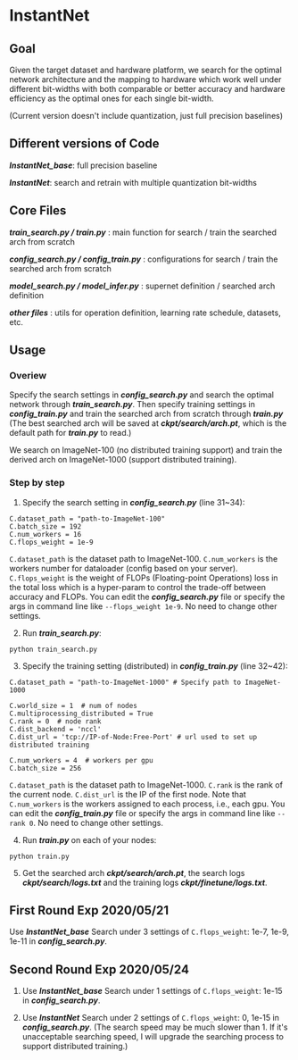 # InstantNet
## Goal
Given the target dataset and hardware platform, we search for the optimal network architecture and the mapping to hardware which work well under different bit-widths with both comparable or better accuracy and hardware efficiency as the optimal ones for each single bit-width.

(Current version doesn't include quantization, just full precision baselines)

## Different versions of Code
***InstantNet_base***: full precision baseline

***InstantNet***: search and retrain with multiple quantization bit-widths

## Core Files
***train_search.py / train.py*** : main function for search / train the searched arch from scratch

***config_search.py / config_train.py*** : configurations for search / train the searched arch from scratch

***model_search.py / model_infer.py*** : supernet definition / searched arch definition

***other files*** : utils for operation definition, learning rate schedule, datasets, etc. 

## Usage
### Overiew
Specify the search settings in ***config_search.py*** and search the optimal network through ***train_search.py***. Then specify training settings in ***config_train.py*** and train the searched arch from scratch through ***train.py*** (The best searched arch will be saved at ***ckpt/search/arch.pt***, which is the default path for ***train.py*** to read.)

We search on ImageNet-100 (no distributed training support) and train the derived arch on ImageNet-1000 (support distributed training).

### Step by step
1. Specify the search setting in ***config_search.py*** (line 31~34):
```
C.dataset_path = "path-to-ImageNet-100"
C.batch_size = 192
C.num_workers = 16
C.flops_weight = 1e-9
```
`C.dataset_path` is the dataset path to ImageNet-100. `C.num_workers` is the workers number for dataloader (config based on your server). `C.flops_weight` is the weight of FLOPs (Floating-point Operations) loss in the total loss which is a hyper-param to control the trade-off between accuracy and FLOPs. You can edit the ***config_search.py*** file or specify the args in command line like `--flops_weight 1e-9`. No need to change other settings.

2. Run ***train_search.py***: 
```
python train_search.py
```

3. Specify the training setting (distributed) in ***config_train.py*** (line 32~42):
```
C.dataset_path = "path-to-ImageNet-1000" # Specify path to ImageNet-1000

C.world_size = 1  # num of nodes
C.multiprocessing_distributed = True
C.rank = 0  # node rank
C.dist_backend = 'nccl'
C.dist_url = 'tcp://IP-of-Node:Free-Port' # url used to set up distributed training

C.num_workers = 4  # workers per gpu
C.batch_size = 256
```
`C.dataset_path` is the dataset path to ImageNet-1000. `C.rank` is the rank of the current node. `C.dist_url` is the IP of the first node. Note that `C.num_workers` is the workers assigned to each process, i.e., each gpu. You can edit the ***config_train.py*** file or specify the args in command line like `--rank 0`. No need to change other settings.

4. Run ***train.py*** on each of your nodes: 
```
python train.py
```

5. Get the searched arch ***ckpt/search/arch.pt***, the search logs ***ckpt/search/logs.txt*** and the training logs ***ckpt/finetune/logs.txt***.

## First Round Exp 2020/05/21
Use ***InstantNet_base*** Search under 3 settings of `C.flops_weight`: 1e-7, 1e-9, 1e-11 in ***config_search.py***.

## Second Round Exp 2020/05/24
1. Use ***InstantNet_base*** Search under 1 settings of `C.flops_weight`: 1e-15 in ***config_search.py***.

2. Use ***InstantNet*** Search under 2 settings of `C.flops_weight`: 0, 1e-15 in ***config_search.py***. (The search speed may be much slower than 1. If it's unacceptable searching speed, I will upgrade the searching process to support distributed training.)


